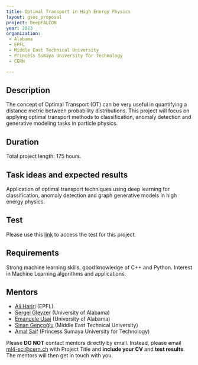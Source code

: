 ```yaml
---
title: Optimal Transport in High Energy Physics
layout: gsoc_proposal
project: DeepFALCON
year: 2023
organization: 
 - Alabama
 - EPFL
 - Middle East Technical University
 - Princess Sumaya University for Technology
 - CERN

---
```


## Description
The concept of Optimal Transport (OT) can be very useful in quantifying a distance metric between probability distributions. This project will focus on applying optimal transport methods to classification, anomaly detection and generative modeling tasks in particle physics.

## Duration

Total project length: 175 hours.

## Task ideas and expected results
Application of optimal transport techniques using deep learning for classification, anomaly detection and graph generative models in high energy physics.

## Test
Please use this [link](https://docs.google.com/document/d/1bwRaHc0IYIcFOokMcW-mYJv2i24iP1mm08ALTSyQ4EI/edit?usp=sharing) to access the test for this project.

## Requirements
Strong machine learning skills, good knowledge of C++ and Python. Interest in Machine Learning algorithms and applications.

## Mentors 
  * [Ali Hariri](mailto:ml4-sci@cern.ch) (EPFL)
  * [Sergei Gleyzer](mailto:ml4-sci@cern.ch) (University of Alabama)
  * [Emanuele Usai](mailto:ml4-sci@cern.ch) (University of Alabama)
  * [Sinan Gençoğlu](mailto:ml4-sci@cern.ch) (Middle East Technical University)
  * [Amal Saif](mailto:ml4-sci@cern.ch) (Princess Sumaya University for Technology)

Please **DO NOT** contact mentors directly by email. Instead, please email [ml4-sci@cern.ch](mailto:ml4-sci@cern.ch) with Project Title and **include your CV** and **test results**. The mentors will then get in touch with you.

